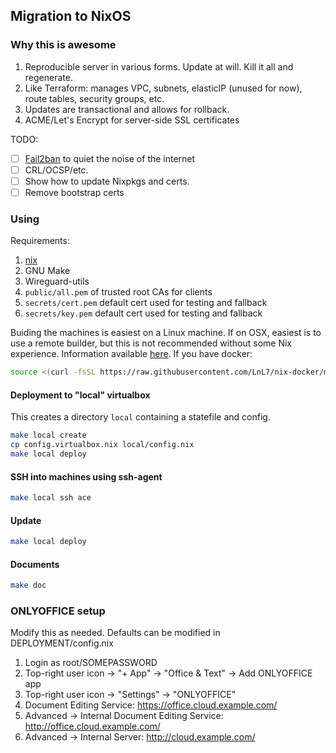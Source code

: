 ## Migration to NixOS

### Why this is awesome

1. Reproducible server in various forms. Update at will. Kill it all and regenerate.
2. Like Terraform: manages VPC, subnets, elasticIP (unused for now), route tables, security groups, etc.
3. Updates are transactional and allows for rollback.
4. ACME/Let's Encrypt for server-side SSL certificates

TODO:
- [ ] [Fail2ban](https://github.com/fail2ban/fail2ban) to quiet the noise of the internet
- [ ] CRL/OCSP/etc.
- [ ] Show how to update Nixpkgs and certs.
- [ ] Remove bootstrap certs

### Using
Requirements:

1. [nix](https://nixos.org/nix/download.html)
2. GNU Make
3. Wireguard-utils
4. `public/all.pem` of trusted root CAs for clients
5. `secrets/cert.pem` default cert used for testing and fallback
6. `secrets/key.pem` default cert used for testing and fallback

Buiding the machines is easiest on a Linux machine. If on OSX, easiest is to use a remote builder, but this is not recommended without some Nix experience.  Information available [here](https://github.com/LnL7/nix-docker).  If you have docker:
```bash
source <(curl -fsSL https://raw.githubusercontent.com/LnL7/nix-docker/master/start-docker-nix-build-slave)
```

#### Deployment to "local" virtualbox
This creates a directory `local` containing a statefile and config.
```bash
make local create
cp config.virtualbox.nix local/config.nix
make local deploy
```

#### SSH into machines using ssh-agent
```bash
make local ssh ace
```

#### Update
```bash
make local deploy
```

#### Documents
``` bash
make doc
```

### ONLYOFFICE setup

Modify this as needed. Defaults can be modified in DEPLOYMENT/config.nix

1. Login as root/SOMEPASSWORD
2. Top-right user icon -> "+ App" -> "Office & Text" -> Add ONLYOFFICE app
3. Top-right user icon -> "Settings" -> "ONLYOFFICE"
4. Document Editing Service: https://office.cloud.example.com/
5. Advanced -> Internal Document Editing Service: http://office.cloud.example.com/
6. Advanced -> Internal Server: http://cloud.example.com/
